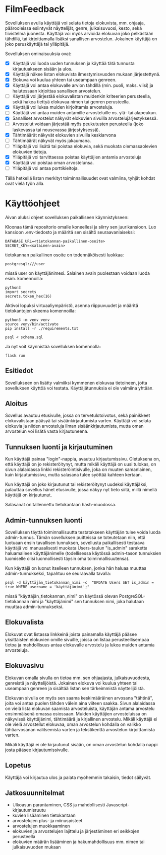 # FilmFeedback

Sovelluksen avulla käyttäjä voi selata tietoja elokuvista, mm. ohjaaja, päärooleissa esiintyvät näyttelijät, genre, julkaisuvuosi, kesto, sekä tiivistelmä juonesta. Käyttäjä voi myös arvioida elokuvan joko pelkästään tähdillä, tai kirjoittamalla lisäksi sanallisen arvostelun. Jokainen käyttäjä on joko peruskäyttäjä tai ylläpitäjä.

Sovelluksen ominaisuuksia ovat:

- [x] Käyttäjä voi luoda uuden tunnuksen ja käyttää tätä tunnusta kirjautuakseen sisään ja ulos.
- [x] Käyttäjä näkee listan elokuvista ilmestymisvuoden mukaan järjestettynä.
- [x] Elokuva voi kuulua yhteen tai useampaan genreen.
- [x] Käyttäjä voi antaa elokuvalle arvion tähdillä (min. puoli, maks. viisi) ja halutessaan kirjoittaa sanallisen arvostelun.
- [ ] Käyttäjä voi järjestää elokuvalistan muidenkin kriteerien perusteella, sekä hakea tiettyä elokuvaa nimen tai genren perusteella.
- [x] Käyttäjä voi lukea muiden kirjoittamia arvosteluja.
- [ ] Käyttäjä voi antaa muiden antamille arvosteluille ns. ylä- tai alapeukun.
- [x] Sanalliset arvostelut näkyvät elokuvien sivuilla arvostelujärjestyksessä.
- [ ] Arvostelut voidaan järjestää myös peukutusten perusteella (joko laskevassa tai nousevassa järjestyksessä).
- [x] Tähtimäärät näkyvät elokuvien sivuilla keskiarvona
- [ ] Tähtimäärät näkyvät myös jakaumana.
- [ ] Ylläpitäjä voi lisätä tai poistaa elokuvia, sekä muokata olemassaolevien elokuvien tietoja.
- [x] Ylläpitäjä voi tarvittaessa poistaa käyttäjien antamia arvosteluja
- [x] Käyttäjä voi poistaa oman arvostelunsa.
- [ ] Ylläpitäjä voi antaa porttikieltoja.

Tällä hetkellä listan merkityt toiminnallisuudet ovat valmiina, tyhjät kohdat ovat vielä työn alla.

# Käyttöohjeet

Aivan aluksi ohjeet sovelluksen paikalliseen käynnistykseen:

Kloonaa tämä repositorio omalle koneellesi ja siirry sen juurikansioon. Luo kansioon .env-tiedosto ja määritä sen sisältö seuraavanlaiseksi:

```
DATABASE_URL=<tietokannan-paikallinen-osoite>
SECRET_KEY=<salainen-avain>
```

tietokannan paikallinen osoite on todennäköisesti luokkaa:

```
postgresql:///user
```

missä user on käyttäjänimesi. Salainen avain puolestaan voidaan luoda esim. komennoilla:

```
python3
import secrets
secrets.token_hex(16)
```

Aktivoi lopuksi virtuaaliympäristö, asenna riippuvuudet ja määritä tietokantojen skeema komennoilla:

```
python3 -m venv venv
source venv/bin/activate
pip install -r ./requirements.txt

psql < schema.sql
```

Ja nyt voit käynnistää sovelluksen komennolla:

```
flask run
```

## Esitiedot

Sovellukseen on lisätty valmiiksi kymmenen elokuvaa tietoineen, jotta sovelluksen käyttöä voi testata. Käyttäjätunnuksia ei ole valmiina yhtään.

## Aloitus

Sovellus avautuu etusivulle, jossa on tervetulotoivotus, sekä painikkeet elokuvalistaan pääsyä tai sisäänkirjautumista varten. Käyttäjä voi selata elokuvia ja niiden arvosteluja ilman sisäänkirjautumista, mutta oman arvostelun voi lisätä vasta kirjautuneena.

## Tunnuksen luonti ja kirjautuminen

Kun käyttäjä painaa "login"-nappia, avautuu kirjautumissivu. Oletuksena on, että käyttäjä on jo rekisteröitynyt, mutta mikäli käyttäjä on uusi tulokas, on sivun alalaidassa linkki rekisteröintisivulle, joka on muuten samanlainen, kuin kirjautumissivu, mutta salasana tulee syöttää kahteen kertaan.

Kun käyttäjä on joko kirjautunut tai rekisteröitynyt uudeksi käyttäjäksi, palauttaa sovellus hänet etusivulle, jossa näkyy nyt tieto siitä, millä nimellä käyttäjä on kirjautunut.

Salasanat on tallennettu tietokantaan hash-muodossa.

## Admin-tunnuksen luonti

Sovelluksen täyttä toiminnallisuutta testatakseen käyttäjän tulee voida luoda admin-tunnus. Tämän sovelluksen puitteissa se toteutetaan niin, että luotuaan ensin tavallisen tunnuksen, sovellusta paikallisesti testaava käyttäjä voi manuaalisesti muokata Users-taulun "is_admin" saraketta haluamalleen käyttäjänimelle (todellisessa käytössä admin-tason tunnuksien luomiselle olisi luonnollisesti täysin oma toiminnallisuutensa).

Kun käyttäjä on luonut itselleen tunnuksen, jonka hän haluaa muuttaa admin-tunnukseksi, tapahtuu se seuraavalla tavalla:

```
psql -d käyttäjän_tietokannan_nimi -c  "UPDATE Users SET is_admin = true WHERE username = 'käyttäjänimi';"
```
missä "käyttäjän_tietokannan_nimi" on käytössä olevan PostgreSQL-tietokannan nimi ja "käyttäjänimi" sen tunnuksen nimi, joka halutaan muuttaa admin-tunnukseksi.

## Elokuvalista

Elokuvat ovat listassa linkkeinä joista painamalla käyttäjä pääsee yksittäisten elokuvien omille sivuille, joissa on listaa perusteellisempaa tietoa ja mahdollisuus antaa elokuvalle arvostelu ja lukea muiden antamia arvosteluja.

## Elokuvasivu

Elokuvan omalla sivulla on tietoa mm. sen ohjaajasta, julkaisuvuodesta, genreistä ja näyttelijöistä. Jokainen elokuva voi kuulua yhteen tai useampaan genreen ja sisältää listan sen tärkeimmistä näyttelijöistä.

Elokuvan sivulla on myös sen saama keskimääräinen arvosana "tähtinä", joita voi antaa puolen tähden välein aina viiteen saakka. Sivun alalaidassa on vielä lista elokuvan saamista arvosteluista, käyttäjän antama arvostelu ensimmäisenä omassa osiossaan. Muiden käyttäjien arvosteluissa on näkyvissä käyttäjänimi, tähtimäärä ja kirjallinen arvostelu. Mikäli käyttäjä ei ole vielä arvostellut elokuvaa, oman arvostelun kohdalla on valikko tähtiarvosanan valitsemista varten ja tekstikenttä arvostelun kirjoittamista varten.

Mikäli käyttäjä ei ole kirjautunut sisään, on oman arvostelun kohdalla nappi josta pääsee kirjautumissivulle.

## Lopetus

Käyttäjä voi kirjautua ulos ja palata myöhemmin takaisin, tiedot säilyvät.

## Jatkosuunnitelmat

* Ulkoasun parantaminen, CSS ja mahdollisesti Javascript-kirjautumisruutu
* kuvien lisääminen tietokantaan
* arvostelujen plus- ja miinuspisteet
* arvostelujen muokkaaminen
* elokuvien ja arvostelujen lajittelu ja järjestäminen eri seikkojen perusteella
* elokuvien määrän lisääminen ja hakumahdollisuus mm. nimen tai julkaisuvuoden mukaan
